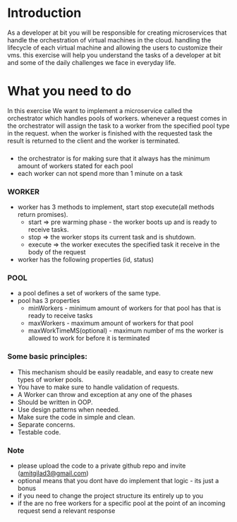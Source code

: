 # Introduction
As a developer at bit you will be responsible for creating microservices that handle the orchestration of virtual machines in the cloud.
handling the lifecycle of each virtual machine and allowing the users to customize their vms.
this exercise will help you understand the tasks of a developer at bit and some of the daily challenges we face in everyday life.

# What you need to do
In this exercise We want to implement a microservice called the orchestrator which handles pools of workers.
whenever a request comes in the orchestrator will assign the task to a worker from the specified pool type in the request.
when the worker is finished with the requested task the result is returned to the client and the worker is terminated.

###
- the orchestrator is  for making sure that it always has the minimum amount of workers stated for each pool
- each worker can not spend more than 1 minute on a task

### WORKER
- worker has 3 methods to implement, start stop execute(all methods return promises).
  * start => pre warming phase - the worker boots up and is ready to receive tasks.
  * stop => the worker stops its current task and is shutdown.
  * execute => the worker executes the specified task it receive in the body of the request
- worker has the following properties (id, status)

### POOL
- a pool defines a set of workers of the same type.
- pool has 3 properties
  * minWorkers - minimum amount of workers for that pool has that is ready to receive tasks
  * maxWorkers - maximum amount of workers for that pool
  * maxWorkTimeMS(optional) - maximum number of ms the worker is allowed to work for before it is terminated



### Some basic principles:
- This mechanism should be easily readable, and easy to create new types of worker pools.
- You have to make sure to handle validation of requests.
- A Worker can throw and exception at any one of the phases
- Should be written in OOP.
- Use design patterns when needed.
- Make sure the code in simple and clean.
- Separate concerns.
- Testable code.

### Note
 - please upload the code to a private github repo and invite (amitgilad3@gmail.com)
 - optional means that you dont have do implement that logic - its just a bonus 
 - if you need to change the project structure its entirely up to you
 - if the are no free workers for a specific pool at the point of an incoming request send a relevant response
